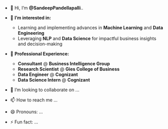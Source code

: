 - 👋 Hi, I’m **@SandeepPandellapalli**..
- 👀 **I’m interested in:**
   - Learning and implementing advances in **Machine Learning** and **Data Engineering**
   - Leveraging **NLP** and **Data Science** for impactful business insights and decision-making
- 💼 **Professional Experience:**
   - **Consultant** @ **Business Intelligence Group**
   - **Research Scientist** @ **Gies College of Business**
   - **Data Engineer** @ **Cognizant**
   - **Data Science Intern** @ **Cognizant**

- 💞️ I’m looking to collaborate on ...
- 📫 How to reach me ...
- 😄 Pronouns: ...
- ⚡ Fun fact: ...

<!---
SandeepPandellapalli/SandeepPandellapalli is a ✨ special ✨ repository because its `README.md` (this file) appears on your GitHub profile.
You can click the Preview link to take a look at your changes.
--->
